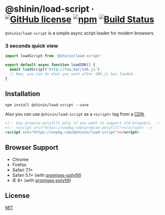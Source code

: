 # @shinin/load-script · [![GitHub license](https://img.shields.io/badge/license-MIT-blue.svg)](https://github.com/shiningjason/load-script/blob/master/LICENSE) [![npm](https://img.shields.io/npm/v/@shinin/load-script.svg)](https://www.npmjs.com/package/@shinin/load-script) [![Build Status](https://travis-ci.org/shiningjason/load-script.svg?branch=master)](https://travis-ci.org/shiningjason/load-script)

`@shinin/load-script` is a simple async script loader for modern browsers.

### 3 seconds quick view

```js
import loadScript from '@shinin/load-script'

export default async function loadSDK() {
  await loadScript('http://foo.bar/sdk.js')
  // Now, you can do what you want after SDK.js has loaded...
}
```

## Installation
```
npm install @shinin/load-script --save
```

Also you can use `@shinin/load-script` as a `<script>` tag from a [CDN](https://unpkg.com/@shinin/load-script).

```html
<!-- Use promise-polyfill only if you want to support old browsers. -->
<!-- <script src="https://unpkg.com/promise-polyfill"></script> -->
<script src="https://unpkg.com/@shinin/load-script"></script>
```

## Browser Support

- Chrome
- Firefox
- Safari 7.1+
- Safari 5.1+ (with [promises-polyfill](https://github.com/taylorhakes/promise-polyfill))
- IE 8+ (with [promises-polyfill](https://github.com/taylorhakes/promise-polyfill))

## License

[MIT](https://github.com/shiningjason/load-script/blob/master/LICENSE)
